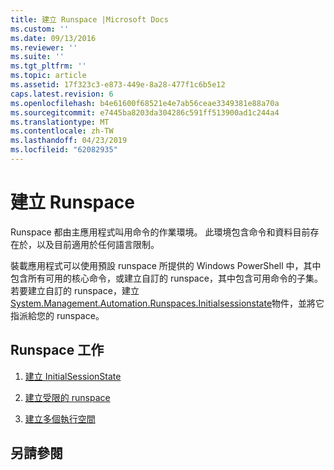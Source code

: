 ```yaml
---
title: 建立 Runspace |Microsoft Docs
ms.custom: ''
ms.date: 09/13/2016
ms.reviewer: ''
ms.suite: ''
ms.tgt_pltfrm: ''
ms.topic: article
ms.assetid: 17f323c3-e873-449e-8a28-477f1c6b5e12
caps.latest.revision: 6
ms.openlocfilehash: b4e61600f68521e4e7ab56ceae3349381e88a70a
ms.sourcegitcommit: e7445ba8203da304286c591ff513900ad1c244a4
ms.translationtype: MT
ms.contentlocale: zh-TW
ms.lasthandoff: 04/23/2019
ms.locfileid: "62082935"
---
```

# <a name="creating-runspaces"></a>建立 Runspace

Runspace 都由主應用程式叫用命令的作業環境。 此環境包含命令和資料目前存在於，以及目前適用於任何語言限制。

 裝載應用程式可以使用預設 runspace 所提供的 Windows PowerShell 中，其中包含所有可用的核心命令，或建立自訂的 runspace，其中包含可用命令的子集。 若要建立自訂的 runspace，建立[System.Management.Automation.Runspaces.Initialsessionstate](/dotnet/api/System.Management.Automation.Runspaces.InitialSessionState)物件，並將它指派給您的 runspace。

## <a name="runspace-tasks"></a>Runspace 工作

1. [建立 InitialSessionState](./creating-an-initialsessionstate.md)

2. [建立受限的 runspace](./creating-a-constrained-runspace.md)

3. [建立多個執行空間](./creating-multiple-runspaces.md)

## <a name="see-also"></a>另請參閱
